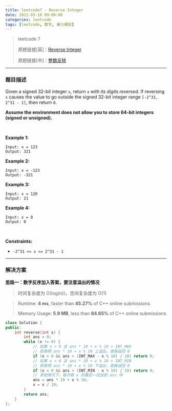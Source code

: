```yaml
---
title: leetcode7 - Reverse Integer
date: 2021-03-10 09:00:00
categories: leetcode
tags: [leetcode, 数字, 暴力模拟]
---
```


> leetcode 7
>
> 原题链接[英]：[Reverse Integer](https://leetcode.com/problems/reverse-integer/)
>
> 原题链接[中]：[整数反转](https://leetcode-cn.com/problems/reverse-integer/)

<!--more-->

------

### 题目描述

Given a signed 32-bit integer `x`, return `x` *with its digits reversed*. If reversing `x` causes the value to go outside the signed 32-bit integer range `[-2^31, 2^31 - 1]`, then return `0`.

**Assume the environment does not allow you to store 64-bit integers (signed or unsigned).**

<br/>

**Example 1:**

```
Input: x = 123
Output: 321
```

**Example 2:**

```
Input: x = -123
Output: -321
```

**Example 3:**

```
Input: x = 120
Output: 21
```

**Example 4:**

```
Input: x = 0
Output: 0
```

<br/>

**Constraints:**

- `-2^31 <= x <= 2^31 - 1`

------

### 解决方案

**思路一：数字反序加入答案，要注意溢出的情况**

> 时间复杂度为 O(log(n))，空间复杂度为 O(1)

> Runtime: **4 ms**, faster than **45.27%** of C++ online submissions
>
> Memory Usage: **5.9 MB**, less than **84.65%** of C++ online submissions

```c++
class Solution {
public:
    int reverse(int x) {
        int ans = 0;
        while (x != 0) {
            // 如果 x > 0 且 ans * 10 + x % 10 > INT_MAX
            // 即表明 ans * 10 + x % 10 上溢出，直接返回 0
            if (x > 0 && ans > (INT_MAX - x % 10) / 10) return 0;
            // 如果 x < 0 且 ans * 10 + x % 10 < INT_MIN
            // 即表明 ans * 10 + x % 10 下溢出，直接返回 0
            if (x < 0 && ans < (INT_MIN - x % 10) / 10) return 0;
            // 其他情况下，每次取 x 的最后一位加到 ans 中
            ans = ans * 10 + x % 10;
            x = x / 10;
        }
        return ans;
    }
};
```


